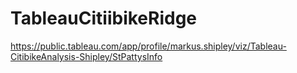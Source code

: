 # TableauCitiibikeRidge
https://public.tableau.com/app/profile/markus.shipley/viz/Tableau-CitibikeAnalysis-Shipley/StPattysInfo
